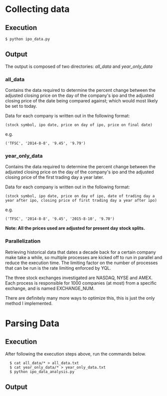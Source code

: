Collecting data
==============

Execution
---------

``$ python ipo_data.py``

Output
------

The output is composed of two directories: *all\_data* and *year_only_data*

### all_data ###

Contains the data required to determine the percent change between the adjusted closing price on the day of the company's ipo and the adjusted closing price of the date being compared against; which would most likely be set to today.

Data for each company is written out in the following format:

``(stock symbol, ipo date, price on day of ipo, price on final date)``

e.g.

``('TFSC', '2014-8-8', '9.45', '9.79')``


### year_only_data ###
Contains the data required to determine the percent change between the adjusted closing price on the day of the company's ipo and the adjusted closing price of the first trading day a year later.

Data for each company is written out in the following format:

``(stock symbol, ipo date, price on day of ipo, date of trading day a year after ipo, closing price of first trading day a year after ipo)``

e.g.

``('TFSC', '2014-8-8', '9.45', '2015-8-10', '9.70')``

**Note: All the prices used are adjusted for present day stock splits.**

### Parallelization ###
Retrieving historical data that dates a decade back for a certain company make take a while, so multiple processes are kicked off to run in parallel and reduce the execution time. The limiting factor on the number of processes that can be run is the rate limiting enforced by YQL.

The three stock exchanges investigated are NASDAQ, NYSE and AMEX. Each process is responsible for 1000 companies (at most) from a specific exchange, and is named EXCHANGE_NUM.

There are definitely many more ways to optimize this, this is just the only method I implemented.

Parsing Data
============

Execution
---------

After following the execution steps above, run the commands below.

```
  $ cat all_data/* > all_data.txt
  $ cat year_only_data/* > year_only_data.txt
  $ python ipo_data_analysis.py
```

Output
------

